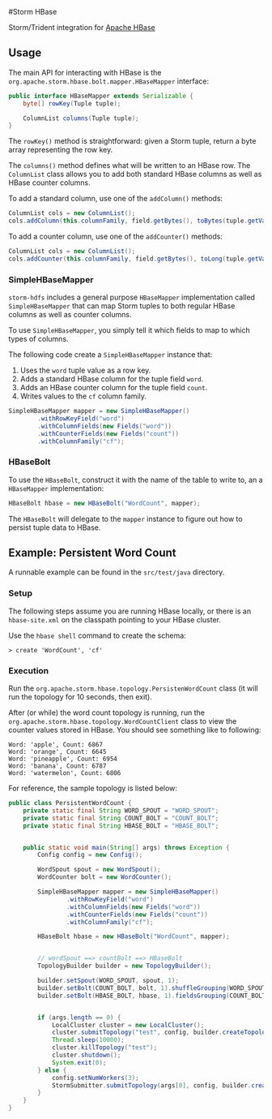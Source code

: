 #Storm HBase

Storm/Trident integration for [Apache HBase]()

## Usage
The main API for interacting with HBase is the `org.apache.storm.hbase.bolt.mapper.HBaseMapper`
interface:

```java
public interface HBaseMapper extends Serializable {
    byte[] rowKey(Tuple tuple);

    ColumnList columns(Tuple tuple);
}
```

The `rowKey()` method is straightforward: given a Storm tuple, return a byte array representing the
row key.

The `columns()` method defines what will be written to an HBase row. The `ColumnList` class allows you
to add both standard HBase columns as well as HBase counter columns.

To add a standard column, use one of the `addColumn()` methods:

```java
ColumnList cols = new ColumnList();
cols.addColumn(this.columnFamily, field.getBytes(), toBytes(tuple.getValueByField(field)));
```

To add a counter column, use one of the `addCounter()` methods:

```java
ColumnList cols = new ColumnList();
cols.addCounter(this.columnFamily, field.getBytes(), toLong(tuple.getValueByField(field)));
```

### SimpleHBaseMapper
`storm-hdfs` includes a general purpose `HBaseMapper` implementation called `SimpleHBaseMapper` that can map Storm
tuples to both regular HBase columns as well as counter columns.

To use `SimpleHBaseMapper`, you simply tell it which fields to map to which types of columns.

The following code create a `SimpleHBaseMapper` instance that:

1. Uses the `word` tuple value as a row key.
2. Adds a standard HBase column for the tuple field `word`.
3. Adds an HBase counter column for the tuple field `count`.
4. Writes values to the `cf` column family.

```java
SimpleHBaseMapper mapper = new SimpleHBaseMapper()
        .withRowKeyField("word")
        .withColumnFields(new Fields("word"))
        .withCounterFields(new Fields("count"))
        .withColumnFamily("cf");
```
### HBaseBolt
To use the `HBaseBolt`, construct it with the name of the table to write to, an a `HBaseMapper` implementation:

 ```java
HBaseBolt hbase = new HBaseBolt("WordCount", mapper);
 ```

The `HBaseBolt` will delegate to the `mapper` instance to figure out how to persist tuple data to HBase.


## Example: Persistent Word Count
A runnable example can be found in the `src/test/java` directory.

### Setup
The following steps assume you are running HBase locally, or there is an `hbase-site.xml` on the
classpath pointing to your HBase cluster.

Use the `hbase shell` command to create the schema:

```
> create 'WordCount', 'cf'
```

### Execution
Run the `org.apache.storm.hbase.topology.PersistenWordCount` class (it will run the topology for 10 seconds, then exit).

After (or while) the word count topology is running, run the `org.apache.storm.hbase.topology.WordCountClient` class
to view the counter values stored in HBase. You should see something like to following:

```
Word: 'apple', Count: 6867
Word: 'orange', Count: 6645
Word: 'pineapple', Count: 6954
Word: 'banana', Count: 6787
Word: 'watermelon', Count: 6806
```

For reference, the sample topology is listed below:

```java
public class PersistentWordCount {
    private static final String WORD_SPOUT = "WORD_SPOUT";
    private static final String COUNT_BOLT = "COUNT_BOLT";
    private static final String HBASE_BOLT = "HBASE_BOLT";


    public static void main(String[] args) throws Exception {
        Config config = new Config();

        WordSpout spout = new WordSpout();
        WordCounter bolt = new WordCounter();

        SimpleHBaseMapper mapper = new SimpleHBaseMapper()
                .withRowKeyField("word")
                .withColumnFields(new Fields("word"))
                .withCounterFields(new Fields("count"))
                .withColumnFamily("cf");

        HBaseBolt hbase = new HBaseBolt("WordCount", mapper);


        // wordSpout ==> countBolt ==> HBaseBolt
        TopologyBuilder builder = new TopologyBuilder();

        builder.setSpout(WORD_SPOUT, spout, 1);
        builder.setBolt(COUNT_BOLT, bolt, 1).shuffleGrouping(WORD_SPOUT);
        builder.setBolt(HBASE_BOLT, hbase, 1).fieldsGrouping(COUNT_BOLT, new Fields("word"));


        if (args.length == 0) {
            LocalCluster cluster = new LocalCluster();
            cluster.submitTopology("test", config, builder.createTopology());
            Thread.sleep(10000);
            cluster.killTopology("test");
            cluster.shutdown();
            System.exit(0);
        } else {
            config.setNumWorkers(3);
            StormSubmitter.submitTopology(args[0], config, builder.createTopology());
        }
    }
}
```